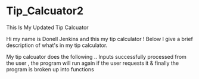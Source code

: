 # Tip_Calcuator2
This Is My Updated Tip Calcuator 

Hi my name is Donell Jenkins and this my tip calculator ! Below I give a brief description of what's in my tip calculator. 

My tip calcuator does the following .. Inputs successfully processed from the user ,
the program will run again if the user requests it
& finally the program is broken up into functions
